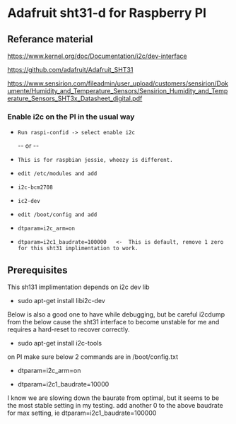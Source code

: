 # Adafruit sht31-d for Raspberry PI #

## Referance material ##

https://www.kernel.org/doc/Documentation/i2c/dev-interface

https://github.com/adafruit/Adafruit_SHT31

https://www.sensirion.com/fileadmin/user_upload/customers/sensirion/Dokumente/Humidity_and_Temperature_Sensors/Sensirion_Humidity_and_Temperature_Sensors_SHT3x_Datasheet_digital.pdf
 
 
### Enable i2c on the PI in the usual way ###

-     Run raspi-confid -> select enable i2c

     -- or --

-     This is for raspbian jessie, wheezy is different.

-     edit /etc/modules and add

-     i2c-bcm2708

-     ic2-dev

-     edit /boot/config and add

-     dtparam=i2c_arm=on

-     dtparam=i2c1_baudrate=100000   <-  This is default, remove 1 zero for this sht31 implimentation to work.
 
## Prerequisites ##
 
This sh131 implimentation depends on i2c dev lib

- sudo apt-get install libi2c-dev
 
Below is also a good one to have while debugging, but be careful i2cdump from the below cause the sht31 interface to become unstable for me and requires a hard-reset to recover correctly.

- sudo apt-get install i2c-tools
 
on PI make sure below 2 commands are in /boot/config.txt

- dtparam=i2c_arm=on

- dtparam=i2c1_baudrate=10000

I know we are slowing down the baurate from optimal, but it seems to be the most stable setting in my testing. add another 0 to the above baudrate for max setting, ie dtparam=i2c1_baudrate=100000
